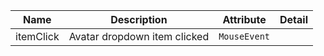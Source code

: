 | Name       | Description                   | Attribute        | Detail |
|------------|-------------------------------|------------------|--------|
|<div className="Api__Table"> <div>itemClick</div> <div className="Api__Table Docs__Tags"></div></div>| Avatar dropdown item clicked | `MouseEvent`

